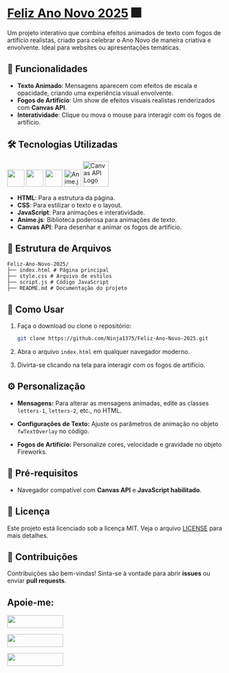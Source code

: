 # [Feliz Ano Novo 2025](https://ninja1375.github.io/Feliz-Ano-Novo-2025/) 🎆

Um projeto interativo que combina efeitos animados de texto com fogos de artifício realistas, criado para celebrar o Ano Novo de maneira criativa e envolvente. Ideal para websites ou apresentações temáticas.

## 🎉 Funcionalidades

- **Texto Animado**: Mensagens aparecem com efeitos de escala e opacidade, criando uma experiência visual envolvente.
- **Fogos de Artifício**: Um show de efeitos visuais realistas renderizados com **Canvas API**.
- **Interatividade**: Clique ou mova o mouse para interagir com os fogos de artifício.

## 🛠️ Tecnologias Utilizadas

<a href="https://programartudo.blogspot.com/2024/11/html-tudo-o-que-precisa-para-comecar.html" target="_blank">
  <img loading="lazy" src="https://cdn.jsdelivr.net/gh/devicons/devicon/icons/html5/html5-original.svg" width="40" height="40"/></a> 
<a href="https://programartudo.blogspot.com/2024/11/css-como-dar-estilo-ao-teu-website.html" target="_blank">
  <img loading="lazy" src="https://cdn.jsdelivr.net/gh/devicons/devicon/icons/css3/css3-original.svg" width="40" height="40"/></a> 
<a href="https://programartudo.blogspot.com/2024/11/javascript-linguagem-dinamica-da-web.html" target="_blank">
  <img loading="lazy" src="https://cdn.jsdelivr.net/gh/devicons/devicon/icons/javascript/javascript-original.svg" width="40" height="40"/></a>
<a href="https://animejs.com/" target="_blank">
  <img loading="lazy" src="https://avatars.githubusercontent.com/u/25964592?s=200&v=4" width="40" height="40" alt="Anime.js Logo"/></a>
<a href="https://developer.mozilla.org/en-US/docs/Web/API/Canvas_API" target="_blank">
  <img loading="lazy" src="https://i.ibb.co/FWVJ84d/Canvas.png" width="60" height="60" alt="Canvas API Logo"/>
</a>


- **HTML**: Para a estrutura da página.
- **CSS**: Para estilizar o texto e o layout.
- **JavaScript**: Para animações e interatividade.
- **Anime.js**: Biblioteca poderosa para animações de texto.
- **Canvas API**: Para desenhar e animar os fogos de artifício.

## 📂 Estrutura de Arquivos

```plaintext
Feliz-Ano-Novo-2025/ 
├── index.html # Página principal 
├── style.css # Arquivo de estilos 
├── script.js # Código JavaScript 
├── README.md # Documentação do projeto
```

## 🚀 Como Usar

1. Faça o download ou clone o repositório:
   ```bash
   git clone https://github.com/Ninja1375/Feliz-Ano-Novo-2025.git
   ```
2. Abra o arquivo ```index.html``` em qualquer navegador moderno.

3. Divirta-se clicando na tela para interagir com os fogos de artifício.

## ⚙️ Personalização

- **Mensagens:** Para alterar as mensagens animadas, edite as classes ```letters-1```, ```letters-2```, etc., no HTML.

- **Configurações de Texto:** Ajuste os parâmetros de animação no objeto ```fwTextOverlay``` no código.

- **Fogos de Artifício:** Personalize cores, velocidade e gravidade no objeto Fireworks.

## 🧩 Pré-requisitos

- Navegador compatível com **Canvas API** e **JavaScript habilitado**.

## 📝 Licença
Este projeto está licenciado sob a licença MIT. Veja o arquivo [LICENSE](https://github.com/Ninja1375/Feliz-Ano-Novo-2025/blob/main/LICENSE) para mais detalhes.

## 🤝 Contribuições
Contribuições são bem-vindas! Sinta-se à vontade para abrir **issues** ou enviar **pull requests**.

## Apoie-me:

<a href="https://buymeacoffee.com/antonio13" target="_blank"><img loading="lazy" src="https://img.buymeacoffee.com/button-api/?text=Buy%20me%20a%20coffee&emoji=&slug=seu_nome_de_usuario&button_colour=FFDD00&font_colour=000000&font_family=Cookie&outline_colour=000000&coffee_colour=ffffff" width="130" height="30"></a>

<a href="https://www.paypal.com/donate/?hosted_button_id=DN574F28FYUNG" target="_blank"><img loading="lazy" src="https://upload.wikimedia.org/wikipedia/commons/b/b5/PayPal.svg" width="130" height="30"></a>

<a href="https://github.com/sponsors/Ninja1375" target="_blank"><img loading="lazy" src="https://img.shields.io/badge/-Sponsor-ea4aaa?style=for-the-badge&logo=github&logoColor=white" width="130" height="30"></a>
